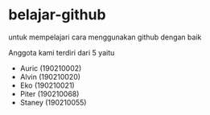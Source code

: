 # belajar-github
untuk mempelajari cara menggunakan github dengan baik

Anggota kami terdiri dari 5 yaitu
* Auric (190210002)
* Alvin (190210020)
* Eko (190210021)
* Piter (190210068)
* Staney (190210055)
